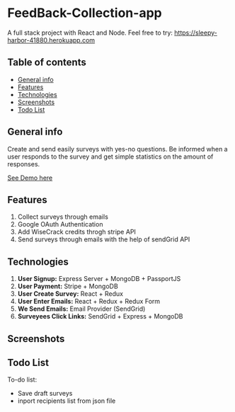 # FeedBack-Collection-app
A full stack project with React and Node. Feel free to try: https://sleepy-harbor-41880.herokuapp.com

## Table of contents

-   [General info](#general-info)
-   [Features](#features)
-   [Technologies](#technologies)
-   [Screenshots](#screenshots)
-   [Todo List](#todo)


<h2 id="general-infor">General info</h2>

Create and send easily surveys with yes-no questions. Be informed when a user responds to the survey and get simple statistics on the amount of responses.

[See Demo here](https://emaily-app-node-react.herokuapp.com/)

<h2 id="features">Features</h2>

1. Collect surveys through emails
2. Google OAuth Authentication
3. Add WiseCrack credits throgh stripe API
4. Send surveys through emails with the help of sendGrid API

<h2 id="technologies">Technologies</h2>

1. **User Signup:** Express Server + MongoDB + PassportJS
2. **User Payment:** Stripe + MongoDB
3. **User Create Survey:** React + Redux
4. **User Enter Emails:** React + Redux + Redux Form
5. **We Send Emails:** Email Provider (SendGrid)
6. **Surveyees Click Links:** SendGrid + Express + MongoDB

<h2 id="screenshots">Screenshots</h2>



<h2 id="todo">Todo List</h2>

To-do list:

-   Save draft surveys
-   inport recipients list from json file
